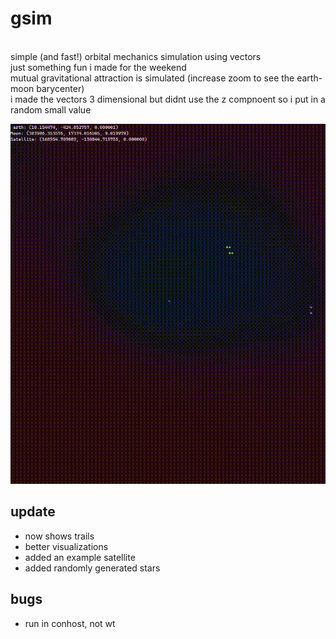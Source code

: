 # gsim
<br>
simple (and fast!) orbital mechanics simulation using vectors <br>
just something fun i made for the weekend<br>
mutual gravitational attraction is simulated (increase zoom to see the earth-moon barycenter)<br>
i made the vectors 3 dimensional but didnt use the z compnoent so i put in a random small value<br>

![](ani.gif)

## update
- now shows trails
- better visualizations
- added an example satellite
- added randomly generated stars

## bugs
- run in conhost, not wt
